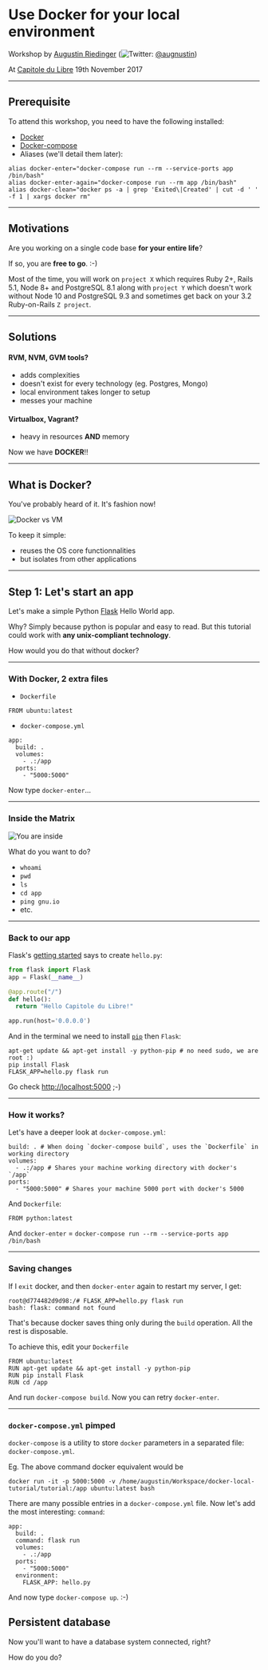 # Use Docker for your local environment

Workshop by [Augustin Riedinger](https://augustin-riedinger.fr)
(![Twitter](pitchme/images/twitter.png): [@augnustin](https://twitter.com/Augnustin))

At [Capitole du Libre](https://2017.capitoledulibre.org) 19th November 2017

---

## Prerequisite

To attend this workshop, you need to have the following installed:

- [Docker](https://docs.docker.com/engine/installation/)
- [Docker-compose](https://github.com/docker/compose/releases)
- Aliases (we'll detail them later):

```
alias docker-enter="docker-compose run --rm --service-ports app /bin/bash"
alias docker-enter-again="docker-compose run --rm app /bin/bash"
alias docker-clean="docker ps -a | grep 'Exited\|Created' | cut -d ' ' -f 1 | xargs docker rm"
```

---

## Motivations

Are you working on a single code base **for your entire life**?

If so, you are **free to go**. :-)

Most of the time, you will work on `project X` which requires Ruby 2+, Rails 5.1, Node 8+ and PostgreSQL 8.1 along with `project Y` which doesn't work without Node 10 and PostgreSQL 9.3 and sometimes get back on your 3.2 Ruby-on-Rails `Z project`.

---

## Solutions

#### RVM, NVM, GVM tools?

- adds complexities
- doesn't exist for every technology (eg. Postgres, Mongo)
- local environment takes longer to setup
- messes your machine

#### Virtualbox, Vagrant?

- heavy in resources **AND** memory

Now we have **DOCKER**!!

---

## What is Docker?

You've probably heard of it. It's fashion now!

![Docker vs VM](pitchme/images/docker-vs-vm.png)

To keep it simple:

+ reuses the OS core functionnalities
+ but isolates from other applications

---

## Step 1: Let's start an app

Let's make a simple Python [Flask](http://flask.pocoo.org) Hello World app.

Why? Simply because python is popular and easy to read. But this tutorial could work with **any unix-compliant technology**.

How would you do that without docker?

---

### With Docker, 2 extra files

- `Dockerfile`

```
FROM ubuntu:latest
```

- `docker-compose.yml`

```
app:
  build: .
  volumes:
    - .:/app
  ports:
    - "5000:5000"
```

Now type `docker-enter`...

---

### Inside the Matrix

![You are inside](pitchme/images/docker-matrix.jpg)

What do you want to do?

- `whoami`
- `pwd`
- `ls`
- `cd app`
- `ping gnu.io`
- etc.

---

### Back to our app

Flask's [getting started](http://flask.pocoo.org) says to create `hello.py`:

```python
from flask import Flask
app = Flask(__name__)

@app.route("/")
def hello():
  return "Hello Capitole du Libre!"

app.run(host='0.0.0.0')
```

And in the terminal we need to install [`pip`](https://www.rosehosting.com/blog/how-to-install-pip-on-ubuntu-16-04/) then `Flask`:

```
apt-get update && apt-get install -y python-pip # no need sudo, we are root :)
pip install Flask
FLASK_APP=hello.py flask run
```

Go check [http://localhost:5000](http://localhost:5000) ;-)

---

### How it works?

Let's have a deeper look at `docker-compose.yml`:

```
build: . # When doing `docker-compose build`, uses the `Dockerfile` in working directory
volumes:
  - .:/app # Shares your machine working directory with docker's `/app`
ports:
  - "5000:5000" # Shares your machine 5000 port with docker's 5000
```

And `Dockerfile`:

```
FROM python:latest
```

And `docker-enter` = `docker-compose run --rm --service-ports app /bin/bash`

---

### Saving changes

If I `exit` docker, and then `docker-enter` again to restart my server, I get:

```
root@d774482d9d98:/# FLASK_APP=hello.py flask run
bash: flask: command not found
```

That's because docker saves thing only during the `build` operation. All the rest is disposable.

To achieve this, edit your `Dockerfile`

```
FROM ubuntu:latest
RUN apt-get update && apt-get install -y python-pip
RUN pip install Flask
RUN cd /app
```

And run `docker-compose build`. Now you can retry `docker-enter`.

---

### `docker-compose.yml` pimped

`docker-compose` is a utility to store `docker` parameters in a separated file: `docker-compose.yml`.

Eg. The above command docker equivalent would be

`docker run -it -p 5000:5000 -v /home/augustin/Workspace/docker-local-tutorial/tutorial:/app ubuntu:latest bash`

There are many possible entries in a `docker-compose.yml` file. Now let's add the most interesting: `command`:

```
app:
  build: .
  command: flask run
  volumes:
    - .:/app
  ports:
    - "5000:5000"
  environment:
    FLASK_APP: hello.py
```

And now type `docker-compose up`. :-)

## Persistent database

Now you'll want to have a database system connected, right?

How do you do?

